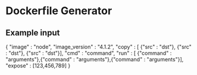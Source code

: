 # Dockerfile Generator


## Example input

{
  "image" : "node",
  "image_version" : "4.1.2",
  "copy" : [ {"src" : "dst"}, {"src" : "dst"}, {"src" : "dst"}],
  "cmd" : "command",
  "run" : [ {"command" : "arguments"},{"command" : "arguments"},{"command" : "arguments"}],
  "expose" : [123,456,789]
}
